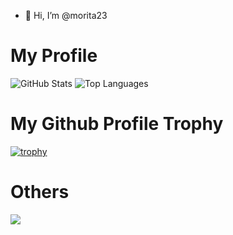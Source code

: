 - 👋 Hi, I’m @morita23

# My Profile

![GitHub Stats](https://github-readme-stats.vercel.app/api?username=morita23&count_private=true&show_icons=true&theme=buefy)
![Top Languages](https://github-readme-stats.vercel.app/api/top-langs/?username=morita23&layout=compact&theme=buefy)

# My Github Profile Trophy

[![trophy](https://github-profile-trophy.vercel.app/?username=morita23)](https://github.com/morita23/morita23)

# Others

![](https://komarev.com/ghpvc/?username=morita23&color=green)

